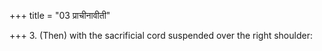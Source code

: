 +++
title = "03 प्राचीनावीती"

+++
3. (Then) with the sacrificial cord suspended over the right shoulder:
